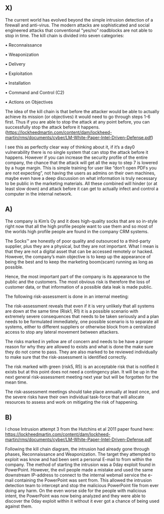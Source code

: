 
## X)

The current world has evolved beyond the simple intrusion detection of a firewall and anti-virus. The modern attacks are sophisticated and social engineered attacks that conventional “yes/no” roadblocks are not able to stop in time.
The kill chain is divided into seven categories:

•	Reconnaissance

•	Weaponization

•	Delivery

•	Exploitation

•	Installation

•	Command and Control (C2)

•	Actions on Objectives

The idea of the kill chain is that before the attacker would be able to actually achieve its mission (or objectives) it would need to go through steps 1-6 first. Thus if you are able to stop the attack at any point before, you can successfully stop the attack before it happens. (https://lockheedmartin.com/content/dam/lockheed-martin/rms/documents/cyber/LM-White-Paper-Intel-Driven-Defense.pdf)

I see this as perfectly clear way of thinking about it, if it’s a day0 vulnerability there is no single system that can stop the attack before it happens. However if you can increase the security profile of the entire company, the chance that the attack will get all the way to step 7 is lowered by a huge margin. This is simple training for user like “don’t open PDFs you are not expecting”, not having the users as admins on their own machines, maybe even have a deep discussion on what information is truly necessary to be public in the marketing materials. All these combined will hinder (or at least slow down) and attack before it can get to actually infect and control a computer in the internal network. 

## A)

The company is Kim’s Oy and it does high-quality socks that are so in-style right now that all the high profile people want to use them and so most of the worlds high profile people are found in the company CRM systems.

The Socks™ are honestly of poor quality and outsourced to a third-party supplier, plus they are a physical, but they are not important. What I mean is that they are not a digital asset that can be accessed remotely or hacked. However, the company’s main objective is to keep up the appearance of being the best and to keep the marketing boom(scam) running as long as possible.

Hence, the most important part of the company is its appearance to the public and the customers. The most obvious risk is therefore the loss of customer data, or that information of a possible data leak is made public.

The following risk-assessment is done in an internal meeting:
 

The risk-assessment reveals that even if it is very unlikely that all systems are down at the same time (Risk1, R1) it is a possible scenario with extremely severe consequences that needs to be taken seriously and a plan needs to be formulated immediately, one possible scenario is to separate all systems, either to different suppliers or otherwise block from a centralized access to stop any lateral movement between attackers.

The risks marked in yellow are of concern and needs to be have a proper reason for why they are allowed to exists and what is done the make sure they do not come to pass. They are also marked to be reviewed individually to make sure that the risk-assessment is identified correctly.

The risk marked with green (risk5, R5) is an acceptable risk that is notified it exists but at this point does not need a contingency plan. It will be up in the next general risk-assessment meeting next year but will be forgotten for the mean time.

The risk-assessment meetings should take place annually at least once, and the severe risks have their own individual task-force that will allocate resources to assess and work on mitigating the risk of happening.

## B)

I chose Intrusion attempt 3 from the Hutchins et al 2011 paper found here: https://lockheedmartin.com/content/dam/lockheed-martin/rms/documents/cyber/LM-White-Paper-Intel-Driven-Defense.pdf

Following the kill chain diagram, the intrusion had already gone through phases, Reconnaissance and Weaponization. The target they attempted to exploit was know and had been sent a personal E-mail to from within the company. The method of starting the intrusion was a 0day exploit found in PowerPoint. However, the evil people made a mistake and used the same downstream IP-address to connect to the internal webmail service the e-mail containing the PowerPoint was sent from. This allowed the intrusion detection team to intercept and stop the malicious PowerPoint file from ever doing any harm. On the even worse side for the people with malicious intent, the PowerPoint was now being analyzed and they were able to discover the 0day exploit within it without it ever got a chance of being used against them.


